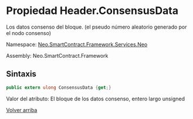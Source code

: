 # Propiedad Header.ConsensusData

Los datos consenso del bloque. (el pseudo número aleatorio generado por el nodo consenso)

Namespace: [Neo.SmartContract.Framework.Services.Neo](../../Neo.md)

Assembly: Neo.SmartContract.Framework

## Sintaxis

```c#
public extern ulong ConsensusData {get;}
```

Valor del atributo: El bloque de los datos consenso, entero largo unsigned



[Volver arriba](../header.md)
